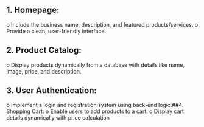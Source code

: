 ## 1. Homepage:
o Include the business name, description, and featured products/services.
o Provide a clean, user-friendly interface.
## 2. Product Catalog:
o Display products dynamically from a database with details like name, image,
price, and description.
## 3. User Authentication:
o Implement a login and registration system using back-end logic.##4. Shopping Cart:
o Enable users to add products to a cart.
o Display cart details dynamically with price calculation